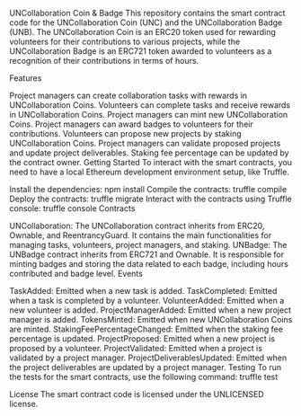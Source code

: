 UNCollaboration Coin & Badge
This repository contains the smart contract code for the UNCollaboration Coin (UNC) and the UNCollaboration Badge (UNB). The UNCollaboration Coin is an ERC20 token used for rewarding volunteers for their contributions to various projects, while the UNCollaboration Badge is an ERC721 token awarded to volunteers as a recognition of their contributions in terms of hours.

Features

Project managers can create collaboration tasks with rewards in UNCollaboration Coins.
Volunteers can complete tasks and receive rewards in UNCollaboration Coins.
Project managers can mint new UNCollaboration Coins.
Project managers can award badges to volunteers for their contributions.
Volunteers can propose new projects by staking UNCollaboration Coins.
Project managers can validate proposed projects and update project deliverables.
Staking fee percentage can be updated by the contract owner.
Getting Started
To interact with the smart contracts, you need to have a local Ethereum development environment setup, like Truffle.

Install the dependencies: npm install
Compile the contracts: truffle compile
Deploy the contracts: truffle migrate
Interact with the contracts using Truffle console: truffle console
Contracts

UNCollaboration: The UNCollaboration contract inherits from ERC20, Ownable, and ReentrancyGuard. It contains the main functionalities for managing tasks, volunteers, project managers, and staking.
UNBadge: The UNBadge contract inherits from ERC721 and Ownable. It is responsible for minting badges and storing the data related to each badge, including hours contributed and badge level.
Events

TaskAdded: Emitted when a new task is added.
TaskCompleted: Emitted when a task is completed by a volunteer.
VolunteerAdded: Emitted when a new volunteer is added.
ProjectManagerAdded: Emitted when a new project manager is added.
TokensMinted: Emitted when new UNCollaboration Coins are minted.
StakingFeePercentageChanged: Emitted when the staking fee percentage is updated.
ProjectProposed: Emitted when a new project is proposed by a volunteer.
ProjectValidated: Emitted when a project is validated by a project manager.
ProjectDeliverablesUpdated: Emitted when the project deliverables are updated by a project manager.
Testing
To run the tests for the smart contracts, use the following command: truffle test

License
The smart contract code is licensed under the UNLICENSED license.
